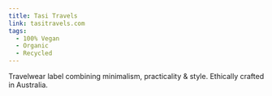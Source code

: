 ```yaml
---
title: Tasi Travels
link: tasitravels.com
tags:
  - 100% Vegan
  - Organic
  - Recycled
---
```

Travelwear label combining minimalism, practicality & style. Ethically crafted in Australia.